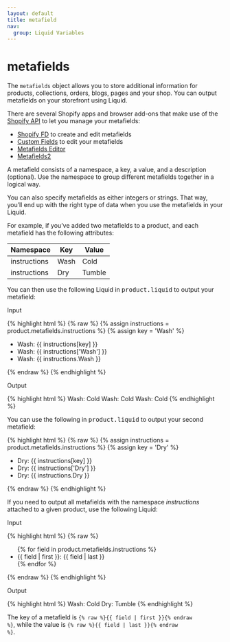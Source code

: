 ```yaml
---
layout: default
title: metafield
nav:
  group: Liquid Variables
---
```


# metafields

The <code>metafields</code> object allows you to store additional information for products, collections, orders, blogs, pages and your shop. You can output metafields on your storefront using Liquid. 

There are several Shopify apps and browser add-ons that make use of the [Shopify API](/api/metafield) to let you manage your metafields:

* [Shopify FD](http://shopify.freakdesign.com.au/#ShopifyFD) to create and edit metafields
* [Custom Fields](http://shopify.freakdesign.com.au/#customfields) to edit your metafields
* [Metafields Editor](http://apps.shopify.com/metafields-editor)
* [Metafields2](http://apps.shopify.com/metafields2)

A metafield consists of a namespace, a key, a value, and a description (optional). Use the namespace to group different metafields together in a logical way. 

You can also specify metafields as either integers or strings. That way, you’ll end up with the right type of data when you use the metafields in your Liquid.

For example, if  you’ve added two metafields to a product, and each metafield has the following attributes:

<table>
  <tr>
     <th>Namespace</th>
     <th>Key</th>
     <th>Value</th>
  </tr>
  <tbody>
    <tr>
      <td>instructions</td>
      <td>Wash</td>
      <td>Cold</td>
    </tr>
   <tr>
      <td>instructions</td>
      <td>Dry</td>
      <td>Tumble</td>
    </tr>
  </tbody>
</table>

You can then use the following Liquid in <tt>product.liquid</tt> to output your metafield:

<p class="input">Input</p>
{% highlight html %}
{% raw %}
{% assign instructions = product.metafields.instructions %}
{% assign key = 'Wash' %}	
<ul>
  <li>Wash: {{ instructions[key] }}</li>
  <li>Wash: {{ instructions['Wash'] }}</li>
  <li>Wash: {{ instructions.Wash }}</li>
</ul> 
{% endraw %}
{% endhighlight %}

<p class="output">Output</p>
{% highlight html %}
Wash: Cold
Wash: Cold
Wash: Cold
{% endhighlight %}

You can use the following in <tt>product.liquid</tt> to output your second metafield:

{% highlight html %}
{% raw %}
{% assign instructions = product.metafields.instructions %}
{% assign key = 'Dry' %}	
<ul>
  <li>Dry: {{ instructions[key] }}</li>
  <li>Dry: {{ instructions['Dry'] }}</li>
  <li>Dry: {{ instructions.Dry }}</li>
</ul> 
{% endraw %}
{% endhighlight %}

If you need to output all metafields with the namespace _instructions_ attached to a given product, use the following Liquid: 

<p class="input">Input</p>
{% highlight html %}
{% raw %}
<ul>
   {% for field in product.metafields.instructions %}
   <li>{{ field | first }}: {{ field | last }}</li>
   {% endfor %}
</ul>
{% endraw %}
{% endhighlight %}

<p class="output">Output</p>
{% highlight html %}
Wash: Cold
Dry: Tumble 
{% endhighlight %}

The key of a metafield is <code>{% raw %}{{ field | first }}{% endraw %}</code>, while the value is <code>{% raw %}{{ field | last }}{% endraw %}</code>.
